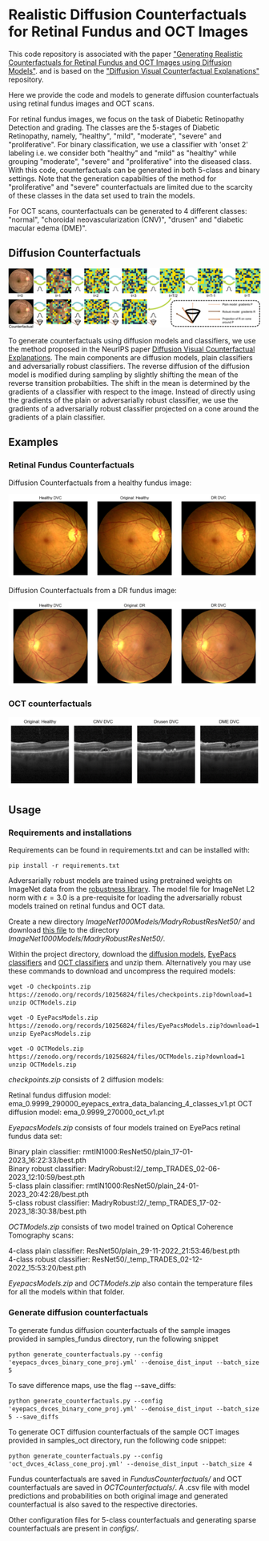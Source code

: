 # **Realistic Diffusion Counterfactuals for Retinal Fundus and OCT Images**

This code repository is associated with the paper ["Generating Realistic Counterfactuals for Retinal 
Fundus and OCT Images using Diffusion Models"](https://arxiv.org/abs/2311.11629). 
and is based on the ["Diffusion Visual Counterfactual Explanations"](https://github.com/valentyn1boreiko/DVCEs)
repository.  

Here we provide the code and models to generate diffusion counterfactuals using retinal fundus images 
and OCT scans. 

For retinal fundus images, we focus on the task of Diabetic Retinopathy Detection and grading. The classes are the 5-stages of Diabetic Retinopathy, namely, "healthy", "mild", "moderate", "severe" and "proliferative". For binary classification, we use a classifier with 'onset 2' labeling i.e. we consider both "healthy" and "mild" as "healthy" while grouping "moderate", "severe" and "proliferative" into the diseased class. With this code, counterfactuals can be generated in both 5-class and binary settings. Note that the generation capabilties of the method for "proliferative" and "severe" counterfactuals are limited due to the scarcity of these classes in the data set used to train the models. 

For OCT scans, counterfactuals can be generated to 4 different classes: "normal", "choroidal neovascularization (CNV)", "drusen" and "diabetic macular edema (DME)". 

## **Diffusion Counterfactuals**
<p align="center">
  <img src="readme_images/diffusionvce_summary.png" />
</p>

To generate counterfactuals using diffusion models and classifiers, we use the method proposed in the NeurIPS paper [Diffusion Visual Counterfactual Explanations](https://proceedings.neurips.cc/paper_files/paper/2022/hash/025f7165a452e7d0b57f1397fed3b0fd-Abstract-Conference.html). The main components are diffusion models, plain classifiers and adversarially robust classifiers. The reverse diffusion of the diffusion model is modified during sampling by slightly shifting the mean of the reverse transition probabilties. The shift in the mean is determined by the gradients of a classifier with respect to the image. Instead of directly using the gradients of the plain or adversarially robust classifier, we use the gradients of a adversarially robust classifier projected on a cone around the gradients of a plain classifier. 

## **Examples**

### Retinal Fundus Counterfactuals

Diffusion Counterfactuals from a healthy fundus image:
<p align="center">
  <img src="readme_images/fundus_binary_counterfactuals1.png" />
</p>

Diffusion Counterfactuals from a DR fundus image:
<p align="center">
  <img src="readme_images/fundus_binary_counterfactuals2.png" />
</p>

### OCT counterfactuals
<p align="center">
  <img src="readme_images/oct_counterfactuals_example1.png" />
</p>


## **Usage**

### Requirements and installations
Requirements can be found in requirements.txt and can be installed with: 
```
pip install -r requirements.txt
```

Adversarially robust models are trained using pretrained weights on ImageNet data from the [robustness library](https://github.com/MadryLab/robustness).
The model file for ImageNet L2 norm with $\varepsilon=3.0$ is a pre-requisite for loading the adversarially robust models trained on retinal fundus and OCT data.

Create a new directory *ImageNet1000Models/MadryRobustResNet50/* and download [this file](https://www.dropbox.com/s/knf4uimlqsi1yz8/imagenet_l2_3_0.pt?dl=0) to the directory *ImageNet1000Models/MadryRobustResNet50/*.


Within the project directory, download the [diffusion models](https://zenodo.org/records/10256824/files/checkpoints.zip?download=1), [EyePacs classifiers](https://zenodo.org/records/10256824/files/EyePacsModels.zip?download=1) and [OCT classifiers](https://zenodo.org/records/10256824/files/OCTModels.zip?download=1) and unzip them. 
Alternatively you may use these commands to download and uncompress the required models:
```
wget -O checkpoints.zip https://zenodo.org/records/10256824/files/checkpoints.zip?download=1
unzip OCTModels.zip 
```
```
wget -O EyePacsModels.zip https://zenodo.org/records/10256824/files/EyePacsModels.zip?download=1
unzip EyePacsModels.zip
```

```
wget -O OCTModels.zip https://zenodo.org/records/10256824/files/OCTModels.zip?download=1
unzip OCTModels.zip
```

*checkpoints.zip* consists of 2 diffusion models: 

Retinal fundus diffusion model: ema\_0.9999\_290000\_eyepacs\_extra\_data\_balancing\_4\_classes\_v1.pt
OCT diffusion model: ema\_0.9999\_270000\_oct\_v1.pt

*EyepacsModels.zip* consists of four models trained on EyePacs retinal fundus data set:

Binary plain classifier: rmtIN1000:ResNet50/plain\_17-01-2023\_16:22:33/best.pth  
Binary robust classifier: MadryRobust:l2/\_temp\_TRADES\_02-06-2023\_12:10:59/best.pth  
5-class plain classifier: rmtIN1000:ResNet50/plain\_24-01-2023\_20:42:28/best.pth  
5-class robust classifier: MadryRobust:l2/\_temp\_TRADES\_17-02-2023\_18:30:38/best.pth  

*OCTModels.zip* consists of two model trained on Optical Coherence Tomography scans:

4-class plain classifier: ResNet50/plain\_29-11-2022\_21:53:46/best.pth  
4-class robust classifier: ResNet50/\_temp\_TRADES\_02-12-2022\_15:53:20/best.pth  

*EyepacsModels.zip* and *OCTModels.zip* also contain the temperature files for all the models within that folder. 

 
### Generate diffusion counterfactuals 
To generate fundus diffusion counterfactuals of the sample images provided in samples_fundus directory, run the following snippet
```
python generate_counterfactuals.py --config 'eyepacs_dvces_binary_cone_proj.yml' --denoise_dist_input --batch_size 5
``` 
To save difference maps, use the flag --save_diffs:
```
python generate_counterfactuals.py --config 'eyepacs_dvces_binary_cone_proj.yml' --denoise_dist_input --batch_size 5 --save_diffs
```

To generate OCT diffusion counterfactuals of the sample OCT images provided in samples_oct directory, run the following code snippet:
```
python generate_counterfactuals.py --config 'oct_dvces_4class_cone_proj.yml' --denoise_dist_input --batch_size 4
```
Fundus counterfactuals are saved in *FundusCounterfactuals/* and OCT counterfactuals are saved in *OCTCounterfactuals/*. A .csv file with model predictions and probabilities on both original image and generated counterfactual is also saved to the respective directories. 

Other configuration files for 5-class counterfactuals and generating sparse counterfactuals are present in *configs/*. 


